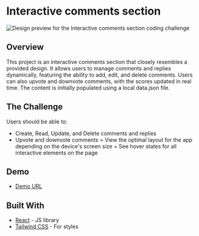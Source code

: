 # Interactive comments section

![Design preview for the Interactive comments section coding challenge](./design/img/desktop-preview.jpg)

## Overview

This project is an interactive comments section that closely resembles a provided design. It allows users to manage comments and replies dynamically, featuring the ability to add, edit, and delete comments. Users can also upvote and downvote comments, with the scores updated in real time. The content is initially populated using a local data.json file.

## The Challenge

Users should be able to:
- Create, Read, Update, and Delete comments and replies
- Upvote and downvote comments
= View the optimal layout for the app depending on the device's screen size
= See hover states for all interactive elements on the page


## Demo

- [Demo URL](https://apekul.github.io/rest-countries-api/)


## Built With

- [React](https://reactjs.org/) - JS library
- [Tailwind CSS](https://tailwindcss.com/) - For styles

